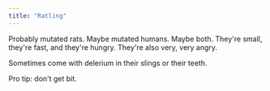 ```yaml
---
title: "Ratling"
---
```


Probably mutated rats. Maybe mutated humans. Maybe both. They're small, they're fast, and they're hungry. They're also very, very angry.

Sometimes come with delerium in their slings or their teeth.

Pro tip: don't get bit.
